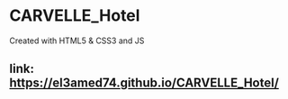 # CARVELLE_Hotel
Created with HTML5 & CSS3 and JS
## link:  https://el3amed74.github.io/CARVELLE_Hotel/
